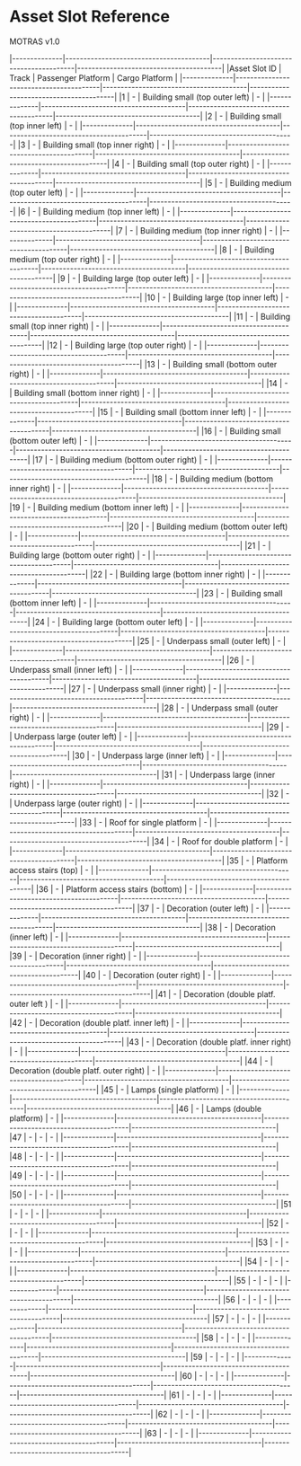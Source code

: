 # Asset Slot Reference
MOTRAS v1.0

|--------------|----------------------------------------|----------------------------------------|----------------------------------------|
|Asset Slot ID | Track                                  | Passenger Platform                     | Cargo Platform                         |
|--------------|----------------------------------------|----------------------------------------|----------------------------------------|
|1             | -                                      | Building small (top outer left)        | -                                      |
|--------------|----------------------------------------|----------------------------------------|----------------------------------------|
|2             | -                                      | Building small (top inner left)        | -                                      |
|--------------|----------------------------------------|----------------------------------------|----------------------------------------|
|3             | -                                      | Building small (top inner right)       | -                                      |
|--------------|----------------------------------------|----------------------------------------|----------------------------------------|
|4             | -                                      | Building small (top outer right)       | -                                      |
|--------------|----------------------------------------|----------------------------------------|----------------------------------------|
|5             | -                                      | Building medium (top outer left)       | -                                      |
|--------------|----------------------------------------|----------------------------------------|----------------------------------------|
|6             | -                                      | Building medium (top inner left)       | -                                      |
|--------------|----------------------------------------|----------------------------------------|----------------------------------------|
|7             | -                                      | Building medium (top inner right)      | -                                      |
|--------------|----------------------------------------|----------------------------------------|----------------------------------------|
|8             | -                                      | Building medium (top outer right)      | -                                      |
|--------------|----------------------------------------|----------------------------------------|----------------------------------------|
|9             | -                                      | Building large (top outer left)        | -                                      |
|--------------|----------------------------------------|----------------------------------------|----------------------------------------|
|10            | -                                      | Building large (top inner left)        | -                                      |
|--------------|----------------------------------------|----------------------------------------|----------------------------------------|
|11            | -                                      | Building small (top inner right)       | -                                      |
|--------------|----------------------------------------|----------------------------------------|----------------------------------------|
|12            | -                                      | Building large (top outer right)       | -                                      |
|--------------|----------------------------------------|----------------------------------------|----------------------------------------|
|13            | -                                      | Building small (bottom outer right)    | -                                      |
|--------------|----------------------------------------|----------------------------------------|----------------------------------------|
|14            | -                                      | Building small (bottom inner right)    | -                                      |
|--------------|----------------------------------------|----------------------------------------|----------------------------------------|
|15            | -                                      | Building small (bottom inner left)     | -                                      |
|--------------|----------------------------------------|----------------------------------------|----------------------------------------|
|16            | -                                      | Building small (bottom outer left)     | -                                      |
|--------------|----------------------------------------|----------------------------------------|----------------------------------------|
|17            | -                                      | Building medium (bottom outer right)   | -                                      |
|--------------|----------------------------------------|----------------------------------------|----------------------------------------|
|18            | -                                      | Building medium (bottom inner right)   | -                                      |
|--------------|----------------------------------------|----------------------------------------|----------------------------------------|
|19            | -                                      | Building medium (bottom inner left)    | -                                      |
|--------------|----------------------------------------|----------------------------------------|----------------------------------------|
|20            | -                                      | Building medium (bottom outer left)    | -                                      |
|--------------|----------------------------------------|----------------------------------------|----------------------------------------|
|21            | -                                      | Building large (bottom outer right)    | -                                      |
|--------------|----------------------------------------|----------------------------------------|----------------------------------------|
|22            | -                                      | Building large (bottom inner right)    | -                                      |
|--------------|----------------------------------------|----------------------------------------|----------------------------------------|
|23            | -                                      | Building small (bottom inner left)     | -                                      |
|--------------|----------------------------------------|----------------------------------------|----------------------------------------|
|24            | -                                      | Building large (bottom outer left)     | -                                      |
|--------------|----------------------------------------|----------------------------------------|----------------------------------------|
|25            | -                                      | Underpass small (outer left)           | -                                      |
|--------------|----------------------------------------|----------------------------------------|----------------------------------------|
|26            | -                                      | Underpass small (inner left)           | -                                      |
|--------------|----------------------------------------|----------------------------------------|----------------------------------------|
|27            | -                                      | Underpass small (inner right)          | -                                      |
|--------------|----------------------------------------|----------------------------------------|----------------------------------------|
|28            | -                                      | Underpass small (outer right)          | -                                      |
|--------------|----------------------------------------|----------------------------------------|----------------------------------------|
|29            | -                                      | Underpass large (outer left)           | -                                      |
|--------------|----------------------------------------|----------------------------------------|----------------------------------------|
|30            | -                                      | Underpass large (inner left)           | -                                      |
|--------------|----------------------------------------|----------------------------------------|----------------------------------------|
|31            | -                                      | Underpass large (inner right)          | -                                      |
|--------------|----------------------------------------|----------------------------------------|----------------------------------------|
|32            | -                                      | Underpass large (outer right)          | -                                      |
|--------------|----------------------------------------|----------------------------------------|----------------------------------------|
|33            | -                                      | Roof for single platform               | -                                      |
|--------------|----------------------------------------|----------------------------------------|----------------------------------------|
|34            | -                                      | Roof for double platform               | -                                      |
|--------------|----------------------------------------|----------------------------------------|----------------------------------------|
|35            | -                                      | Platform access stairs (top)           | -                                      |
|--------------|----------------------------------------|----------------------------------------|----------------------------------------|
|36            | -                                      | Platform access stairs (bottom)        | -                                      |
|--------------|----------------------------------------|----------------------------------------|----------------------------------------|
|37            | -                                      | Decoration (outer left)                | -                                      |
|--------------|----------------------------------------|----------------------------------------|----------------------------------------|
|38            | -                                      | Decoration (inner left)                | -                                      |
|--------------|----------------------------------------|----------------------------------------|----------------------------------------|
|39            | -                                      | Decoration (inner right)               | -                                      |
|--------------|----------------------------------------|----------------------------------------|----------------------------------------|
|40            | -                                      | Decoration (outer right)               | -                                      |
|--------------|----------------------------------------|----------------------------------------|----------------------------------------|
|41            | -                                      | Decoration (double platf. outer left ) | -                                      |
|--------------|----------------------------------------|----------------------------------------|----------------------------------------|
|42            | -                                      | Decoration (double platf. inner left)  | -                                      |
|--------------|----------------------------------------|----------------------------------------|----------------------------------------|
|43            | -                                      | Decoration (double platf. inner right) | -                                      |
|--------------|----------------------------------------|----------------------------------------|----------------------------------------|
|44            | -                                      | Decoration (double platf. outer right) | -                                      |
|--------------|----------------------------------------|----------------------------------------|----------------------------------------|
|45            | -                                      | Lamps (single platform)                | -                                      |
|--------------|----------------------------------------|----------------------------------------|----------------------------------------|
|46            | -                                      | Lamps (double platform)                | -                                      |
|--------------|----------------------------------------|----------------------------------------|----------------------------------------|
|47            | -                                      | -                                      | -                                      |
|--------------|----------------------------------------|----------------------------------------|----------------------------------------|
|48            | -                                      | -                                      | -                                      |
|--------------|----------------------------------------|----------------------------------------|----------------------------------------|
|49            | -                                      | -                                      | -                                      |
|--------------|----------------------------------------|----------------------------------------|----------------------------------------|
|50            | -                                      | -                                      | -                                      |
|--------------|----------------------------------------|----------------------------------------|----------------------------------------|
|51            | -                                      | -                                      | -                                      |
|--------------|----------------------------------------|----------------------------------------|----------------------------------------|
|52            | -                                      | -                                      | -                                      |
|--------------|----------------------------------------|----------------------------------------|----------------------------------------|
|53            | -                                      | -                                      | -                                      |
|--------------|----------------------------------------|----------------------------------------|----------------------------------------|
|54            | -                                      | -                                      | -                                      |
|--------------|----------------------------------------|----------------------------------------|----------------------------------------|
|55            | -                                      | -                                      | -                                      |
|--------------|----------------------------------------|----------------------------------------|----------------------------------------|
|56            | -                                      | -                                      | -                                      |
|--------------|----------------------------------------|----------------------------------------|----------------------------------------|
|57            | -                                      | -                                      | -                                      |
|--------------|----------------------------------------|----------------------------------------|----------------------------------------|
|58            | -                                      | -                                      | -                                      |
|--------------|----------------------------------------|----------------------------------------|----------------------------------------|
|59            | -                                      | -                                      | -                                      |
|--------------|----------------------------------------|----------------------------------------|----------------------------------------|
|60            | -                                      | -                                      | -                                      |
|--------------|----------------------------------------|----------------------------------------|----------------------------------------|
|61            | -                                      | -                                      | -                                      |
|--------------|----------------------------------------|----------------------------------------|----------------------------------------|
|62            | -                                      | -                                      | -                                      |
|--------------|----------------------------------------|----------------------------------------|----------------------------------------|
|63            | -                                      | -                                      | -                                      |
|--------------|----------------------------------------|----------------------------------------|----------------------------------------|


